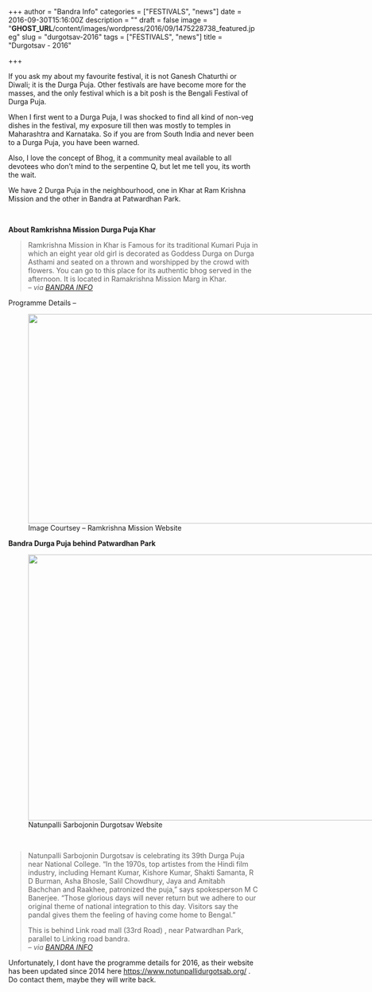 +++
author = "Bandra Info"
categories = ["FESTIVALS", "news"]
date = 2016-09-30T15:16:00Z
description = ""
draft = false
image = "__GHOST_URL__/content/images/wordpress/2016/09/1475228738_featured.jpeg"
slug = "durgotsav-2016"
tags = ["FESTIVALS", "news"]
title = "Durgotsav -  2016"

+++


<p dir="auto">If you ask my about my favourite festival, it is not Ganesh Chaturthi or Diwali; it is the Durga Puja. Other festivals are have become more for the masses, and the only festival which is a bit posh is the Bengali Festival of Durga Puja.</p>
<p>When I first went to a Durga Puja, I was shocked to find all kind of non-veg dishes in the festival, my exposure till then was mostly to temples in Maharashtra and Karnataka. So if you are from South India and never been to a Durga Puja, you have been warned.</p>
<p>Also, I love the concept of Bhog, it a community meal available to all devotees who don&#8217;t mind to the serpentine Q, but let me tell you, its worth the wait.</p>
<p>We have 2 Durga Puja in the neighbourhood, one in Khar at Ram Krishna Mission and the other in Bandra at Patwardhan Park.</p>
<p>&nbsp;</p>
<p dir="auto"><strong>About Ramkrishna Mission Durga Puja Khar  </strong></p>
<blockquote><p>Ramkrishna Mission in Khar&nbsp;is Famous for its&nbsp;traditional Kumari Puja&nbsp;in which an eight year old girl is decorated as Goddess Durga on&nbsp;Durga Asthami&nbsp;and seated on a thrown and worshipped by the crowd with flowers. You can go to this place for its authentic bhog served in the afternoon. It is located in&nbsp;Ramakrishna Mission Marg in Khar.<br /><cite> &#8211; via <a href="__GHOST_URL__/famous-durga-puja-pandals-in-and-around-bandra/">BANDRA INFO</a></cite></p></blockquote>
<p>Programme Details &#8211;</p>
<p><figure style="width: 900px" class="wp-caption aligncenter"><a href="https://i1.wp.com/bandra.info/wp-content/uploads/2016/09/5x2.5-FT-Durga-Puja-2016-QTY-1-e1474437435366_full.jpg?ssl=1"><img loading="lazy" src="https://i2.wp.com/bandra.info/wp-content/uploads/2016/09/5x2.5-FT-Durga-Puja-2016-QTY-1-e1474437435366.jpg?resize=850%2C421&#038;ssl=1" data-image-original-name="5x2.5-FT-Durga-Puja-2016-QTY-1-e1474437435366.jpg" align="middle" width="850" height="421" class="aligncenter" data-recalc-dims="1"></a><figcaption class="wp-caption-text">Image Courtsey &#8211; Ramkrishna Mission Website</figcaption></figure></p>
<p dir="ltr"><strong>Bandra Durga Puja behind Patwardhan Park </p>
<p></strong></p>
</p>
<p><figure style="width: 800px" class="wp-caption aligncenter"><a href="https://i0.wp.com/bandra.info/wp-content/uploads/2016/09/MaDurga-2014-copy-2_1_full.jpg?ssl=1"><img loading="lazy" src="https://i2.wp.com/bandra.info/wp-content/uploads/2016/09/MaDurga-2014-copy-2_1.jpg?resize=800%2C534&#038;ssl=1" data-image-original-name="MaDurga-2014-copy-2_1.jpg" align="middle" width="800" height="534" class="aligncenter" data-recalc-dims="1"></a><figcaption class="wp-caption-text">Natunpalli Sarbojonin Durgotsav Website</figcaption></figure></p>
<p>&nbsp;</p>
<blockquote><p>Natunpalli Sarbojonin Durgotsav is celebrating its 39th Durga Puja near National College. “In the 1970s, top artistes from the Hindi film industry, including Hemant Kumar, Kishore Kumar, Shakti Samanta, R D Burman,&nbsp;Asha Bhosle, Salil Chowdhury, Jaya and&nbsp;Amitabh Bachchan&nbsp;and Raakhee, patronized the puja,” says spokesperson M C Banerjee. “Those glorious days will never return but we adhere to our original theme of national integration to this day. Visitors say the pandal gives them the feeling of having come home to Bengal.”</p>
<p>This is behind Link road mall (33rd Road) , near Patwardhan Park, parallel to Linking road bandra.<br /><cite> &#8211; via <a href="__GHOST_URL__/famous-durga-puja-pandals-in-and-around-bandra/">BANDRA INFO</a></cite></p></blockquote>
<p>Unfortunately, I dont have the programme details for 2016, as their website has been updated since 2014 here <a href="https://www.notunpallidurgotsab.org/" target="_blank">https://www.notunpallidurgotsab.org/</a> . Do contact them, maybe they will write back.</p>



